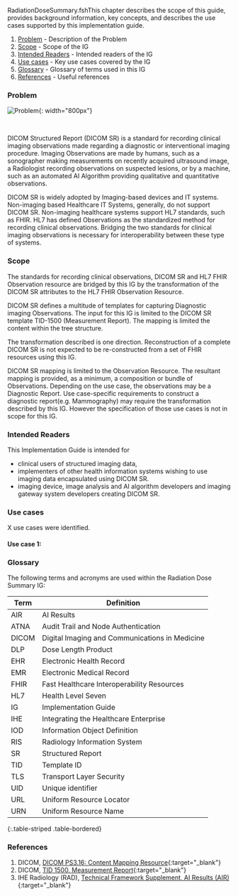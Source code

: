 RadiationDoseSummary.fshThis chapter describes the scope of this guide, provides background information, key concepts,
and describes the use cases supported by this implementation guide.

1. [Problem](#Problem) - Description of the Problem
2. [Scope](#scope) - Scope of the IG
3. [Intended Readers](#readers) - Intended readers of the IG
4. [Use cases](#usecases) - Key use cases covered by the IG
5. [Glossary](#glossary) - Glossary of terms used in this IG
6. [References](#references) - Useful references

<a name="Problem"></a>

### Problem

![Problem](./Problem.svg){: width="800px"}

<br clear="all" />

DICOM Structured Report (DICOM SR) is a standard for recording clinical imaging observations made regarding a diagnostic or interventional imaging procedure. Imaging Observations are made by humans, such as a sonographer making measurements on recently acquired ultrasound image, a Radiologist recording observations on suspected lesions, or by a machine, such as an automated AI Algorithm providing qualitative and quantitative observations.

DICOM SR is widely adopted by Imaging-based devices and IT systems. Non-imaging based Healthcare IT Systems, generally, do not support DICOM SR. Non-imaging healthcare systems support HL7 standards, such as FHIR. HL7 has defined Observations as the standardized method for recording clinical observations. Bridging the two standards for clinical imaging observations is necessary for interoperability between these type of systems.

<a name="scope"></a>

### Scope

The standards for recording clinical observations, DICOM SR and HL7 FHIR Observation resource are bridged by this IG by the transformation of the DICOM SR attributes to the HL7 FHIR Observation Resource.

DICOM SR defines a multitude of templates for capturing Diagnostic imaging Observations.  The input for this IG is limited to the DICOM SR template TID-1500 (Measurement Report).  The mapping is limited the content within the tree structure.

The transformation described is one direction.  Reconstruction of a complete DICOM SR is not expected to be re-constructed from a set of FHIR resources using this IG.

DICOM SR mapping is limited to the Observation Resource.  The resultant mapping is provided, as a minimum, a composition or bundle of Observations.  Depending on the use case, the observations may be a Diagnostic Report. Use case-specific requirements to construct a diagnostic report(e.g. Mammography) may require the transformation described by this IG.  However the specification of those use cases is not in scope for this IG.

<a name="readers"></a>

### Intended Readers
This Implementation Guide is intended for

* clinical users of structured imaging data,
* implementers of other health information systems wishing to use imaging data encapsulated using DICOM SR.
* imaging device, image analysis and AI algorithm developers and imaging gateway system developers creating DICOM SR.

<a name="usecases"></a>

### Use cases
X use cases were identified.

#### Use case 1: 

<a name="glossary"></a>

### Glossary

The following terms and acronyms are used within the Radiation Dose Summary IG:

|Term|Definition|
|-----|-----------------|
|AIR| AI Results |
|ATNA| Audit Trail and Node Authentication |
|DICOM| Digital Imaging and Communications in Medicine |
|DLP| Dose Length Product |
|EHR| Electronic Health Record |
|EMR| Electronic Medical Record |
|FHIR| Fast Healthcare Interoperability Resources |
|HL7| Health Level Seven|
|IG| Implementation Guide |
|IHE| Integrating the Healthcare Enterprise |
|IOD| Information Object Definition |
|RIS| Radiology Information System |
|SR| Structured Report |
|TID| Template ID |
|TLS| Transport Layer Security |
|UID| Unique identifier |
|URL| Uniform Resource Locator |
|URN| Uniform Resource Name |
{:.table-striped .table-bordered}

<a name="references"></a>

### References

1. DICOM, [DICOM PS3.16: Content Mapping Resource](http://dicom.nema.org/medical/dicom/current/output/chtml/part16/PS3.16.html){:target="_blank"}
2. DICOM, [TID 1500\. Measurement Report](https://dicom.nema.org/medical/dicom/current/output/chtml/part16/chapter_A.html#sect_TID_1500){:target="_blank"}
3. IHE Radiology (RAD), [Technical Framework Supplement, AI Results (AIR)](https://www.ihe.net/uploadedFiles/Documents/Radiology/IHE_RAD_Suppl_AIR.pdf){:target="_blank"}
